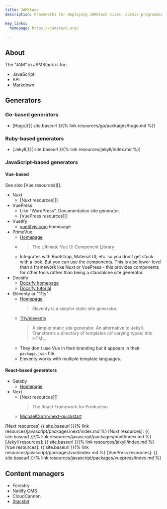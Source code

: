 ```yaml
---
title: JAMStack
description: Frameworks for deploying JAMStack sites, across programming languages.

key_links:
  homepage: https://jamstack.org/

---
```


## About 

The "JAM" in JAMStack is for:

- JavaScript
- API
- Markdown

## Generators 

### Go-based generators 

- [Hugo]({{ site.baseurl }}{% link resources/go/packages/hugo.md %})


### Ruby-based generators 

- [Jekyll]({{ site.baseurl }}{% link resources/jekyll/index.md %})


### JavaScript-based generators 

#### Vue-based

See also [Vue resources][].

- Nuxt
    - [Nuxt resources][]
- VuePress
     - Like "WordPress". Documentation site generator.
     - [VuePress resources][]
- Vuetify
    - [vuetifyjs.com](https://vuetifyjs.com/) homepage
- PrimeVue
    - [Homepage](https://www.primefaces.org/primevue/)
    - > The Ultimate Vue UI Component Library
    - Integrates with Bootstrap, Material UI, etc. so you don't get stuck with a look. But you can use the components. This is also lower-level than a framework like Nuxt or VuePress - this provides components for other tools rather than being a standalone site generator.
- Docsify
    - [Docsify homepage](https://docsify.js.org/#/)
    - [Docsify tutorial](https://michaelcurrin.github.io/docsify-js-tutorial/#/)
- Eleventy or "11ty"
    - [Homepage](https://www.11ty.dev/)
        > Eleventy is a simpler static site generator.
    - [11ty/eleventy](https://github.com/11ty/eleventy/)
        > A simpler static site generator. An alternative to Jekyll. Transforms a directory of templates (of varying types) into HTML.
    - They don't use Vue in their branding but it appears in their `package.json` file.
    - Eleventy works with multiple template languages.

#### React-based generators 

- Gatsby
    - [Homepage](https://www.gatsbyjs.com/)
- Next
    - [Next resources][]
        > The React Framework for Production
    - [MichaelCurrin/next-quickstart](https://github.com/MichaelCurrin/next-quickstart)

[Next resources]      {{ site.baseurl }}{% link resources/javascript/packages/next/index.md %}
[Nuxt resources]:     {{ site.baseurl }}{% link resources/javascript/packages/nuxt/index.md %}
[Jekyll resources]:   {{ site.baseurl }}{% link resources/jekyll/index.md %}
[Vue resources]:      {{ site.baseurl }}{% link resources/javascript/packages/vue/index.md %}
[VuePress resources]: {{ site.baseurl }}{% link resources/javascript/packages/vuepress/index.md %}


## Content managers

- Forestry 
- Netlify CMS
- CloudCannon
- [Stackbit](https://www.stackbit.com/)
